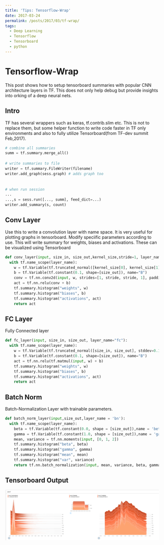 ```yaml
---
title: 'Tips: Tensorflow-Wrap'
date: 2017-03-24
permalink: /posts/2017/03/tf-wrap/
tags:
  - Deep Learning
  - Tensorflow
  - Tensorboard
  - python
---
```


# Tensorflow-Wrap
This post shows how to setup tensorboard summaries with popular CNN architecture layers in TF. This does not only help debug but provide insights into orking of a deep neural nets. 

## Intro
TF has several wrappers such as keras, tf.contrib.slim etc. This is not to replace them, but some helper function to write code faster in TF only environments and also to fully utilize Tensorboard(from TF-dev summit Feb,2017).  

```python
# combine all summaries 
summ = tf.summary.merge_all()

# write summaries to file
writer = tf.summary.FileWriter(filename)
writer.add_graph(sess.graph) # adds graph too


# when run session 
...
...,s = sess.run([..., summ], feed_dict=...)
writer.add_summary(s, count)
```


## Conv Layer 
Use this to write a convolution layer with name space. It is very useful for plotting graphs in tensorboard. 
Modify speciific parameters according to use. This will write summary for weights, biases and activations. These can be visualized using Tensorboard

```python
def conv_layer(input, size_in, size_out,kernel_size,stride=1, layer_name="conv"):
  with tf.name_scope(layer_name):
    w = tf.Variable(tf.truncated_normal([kernel_size[0], kernel_size[1], size_in, size_out], stddev=0.1), name="W")
    b = tf.Variable(tf.constant(0.1, shape=[size_out]), name="B")
    conv = tf.nn.conv2d(input, w, strides=[1, stride, stride, 1], padding="SAME")
    act = tf.nn.relu(conv + b)
    tf.summary.histogram("weights", w)
    tf.summary.histogram("biases", b)
    tf.summary.histogram("activations", act)
    return act
```

## FC Layer 
Fully Connected layer 

```python
def fc_layer(input, size_in, size_out, layer_name="fc"):
  with tf.name_scope(layer_name):
    w = tf.Variable(tf.truncated_normal([size_in, size_out], stddev=0.1), name="W")
    b = tf.Variable(tf.constant(0.1, shape=[size_out]), name="B")
    act = tf.nn.relu(tf.matmul(input, w) + b)
    tf.summary.histogram("weights", w)
    tf.summary.histogram("biases", b)
    tf.summary.histogram("activations", act)
    return act
```

## Batch Norm 
Batch-Normalization Layer with trainable parameters.

```python 
def batch_norm_layer(input,size_out,layer_name = 'bn'):
  with tf.name_scope(layer_name):
    beta = tf.Variable(tf.constant(0.0, shape = [size_out]),name = 'beta', trainable = True)
    gamma = tf.Variable(tf.constant(1.0, shape = [size_out]),name = 'gamma', trainable = True)
    mean, variance = tf.nn.moments(input, [0, 1, 2])
    tf.summary.histogram("beta", beta)
    tf.summary.histogram("gamma", gamma)
    tf.summary.histogram("mean", mean)
    tf.summary.histogram("var", variance)
    return tf.nn.batch_normalization(input, mean, variance, beta, gamma, variance_epsilon=0.0001, name = 'op')
```

## Tensorboard Output
![tensorboard visualization](/images/tf-wrap-1.png)